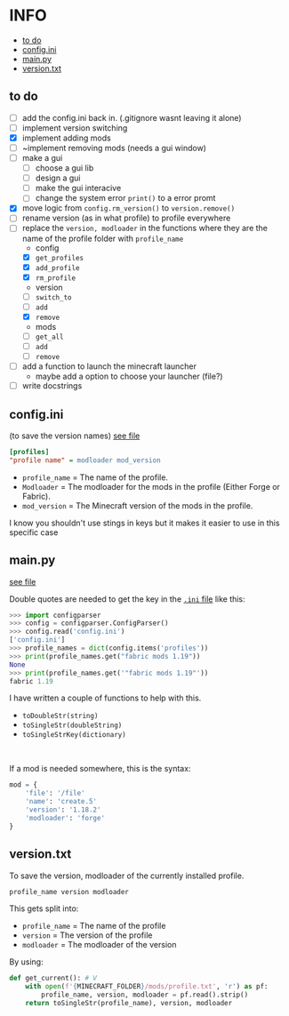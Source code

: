# INFO

- [to do](#to-do)
- [config.ini](#configini)
- [main.py](#mainpy)
- [version.txt](#versiontxt)

## to do

- [ ] add the config.ini back in. (.gitignore wasnt leaving it alone)
- [ ] implement version switching
- [x] implement adding mods
- [ ] ~implement removing mods (needs a gui window)
- [ ] make a gui
    - [ ] choose a gui lib
    - [ ] design a gui
    - [ ] make the gui interacive
    - [ ] change the system error `print()` to a error promt
- [x] move logic from `config.rm_version()` to `version.remove()`
- [ ] rename version (as in what profile) to profile everywhere
- [ ] replace the `version, modloader` in the functions where they are the name of the profile folder with `profile_name`
    - config
    - [x] `get_profiles`
    - [x] `add_profile`
    - [x] `rm_profile`
    - version
    - [ ] `switch_to`
    - [ ] `add`
    - [x] `remove`
    - mods
    - [ ] `get_all`
    - [ ] `add`
    - [ ] `remove`
- [ ] add a function to launch the minecraft launcher
    - maybe add a option to choose your launcher (file?)
- [ ] write docstrings 

## config.ini
(to save the version names) [see file](config.ini)
```ini
[profiles]
"profile name" = modloader mod_version
```

- `profile_name` = The name of the profile.
- `Modloader` = The modloader for the mods in the profile (Either Forge or Fabric).
- `mod_version` = The Minecraft version of the mods in the  profile.

I know you shouldn't use stings in keys but it makes it easier to use in this specific case

## main.py
[see file](main.py)  

Double quotes are needed to get the key in the [`.ini` file](#configini) like this:
```py
>>> import configparser
>>> config = configparser.ConfigParser()
>>> config.read('config.ini')
['config.ini']
>>> profile_names = dict(config.items('profiles'))
>>> print(profile_names.get("fabric mods 1.19"))
None
>>> print(profile_names.get('"fabric mods 1.19"'))
fabric 1.19
```
I have written a couple of functions to help with this.
- `toDoubleStr(string)`
- `toSingleStr(doubleString)`
- `toSingleStrKey(dictionary)`

<br>

If a mod is needed somewhere, this is the syntax: 
```py
mod = {
    'file': '/file'
    'name': 'create.5'
    'version': '1.18.2'
    'modloader': 'forge'
}
```

## version.txt
To save the version, modloader of the currently installed profile.
```txt
profile_name version modloader
```
This gets split into:

- `profile_name` = The name of the profile
- `version` = The version of the profile
- `modloader` = The modloader of the version

By using:
```py
def get_current(): # V
    with open(f'{MINECRAFT_FOLDER}/mods/profile.txt', 'r') as pf:
        profile_name, version, modloader = pf.read().strip()
    return toSingleStr(profile_name), version, modloader
```
